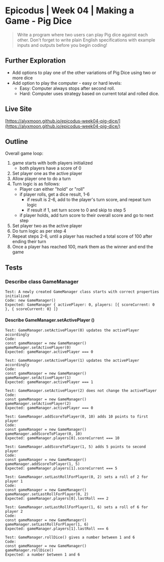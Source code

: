 # Epicodus | Week 04 | Making a Game - Pig Dice

> Write a program where two users can play Pig dice against each other. Don't forget to write plain English specifications with example inputs and outputs before you begin coding!

## Further Exploration
- Add options to play one of the other variations of Pig Dice using two or more dice
- Add option to play the computer - easy or hard levels:
  - Easy: Computer always stops after second roll.
  - Hard: Computer uses strategy based on current total and rolled dice.

## Live Site
[https://alyxmoon.github.io/epicodus-week04-pig-dice/](https://alyxmoon.github.io/epicodus-week04-pig-dice/)

## Outline

Overall game loop:
1. game starts with both players initialized
    - both players have a score of 0
2. Set player one as the active player
3. Allow player one to do a turn
4. Turn logic is as follows:
    - Player can either "hold" or "roll"
    - if player rolls, get a dice result, 1-6
      - if result is 2-6, add to the player's turn score, and repeat turn logic
      - if result if 1, set turn score to 0 and skip to step 5
    - if player holds, add turn score to their overall score and go to next step
5. Set player two as the active player
6. Do turn logic as per step 4
7. Repeat steps 2-6, until a player has reached a total score of 100 after ending their turn
8. Once a player has reached 100, mark them as the winner and end the game


## Tests

### Describe class GameManager

```
Test: A newly created GameManager class starts with correct properties initialized
Code: new GameManager()
Expected: GameManager { activePlayer: 0, players: [{ scoreCurrent: 0 }, { scoreCurrent: 0} ]}
```

#### Describe GameManager.setActivePlayer ()

```
Test: GameManager.setActivePlayer(0) updates the activePlayer accordingly
Code:
const gameManager = new GameManager()
gameManager.setActivePlayer(0)
Expected: gameManager.activePlayer === 0
```

```
Test: GameManager.setActivePlayer(1) updates the activePlayer accordingly
Code:
const gameManager = new GameManager()
gameManager.setActivePlayer(1)
Expected: gameManager.activePlayer === 1
```

```
Test: GameManager.setActivePlayer(2) does not change the activePlayer
Code:
const gameManager = new GameManager()
gameManager.setActivePlayer(2)
Expected: gameManager.activePlayer === 0
```

```
Test: GameManager.addScoreToPlayer(0, 10) adds 10 points to first player
Code:
const gameManager = new GameManager()
gameManager.addScoreToPlayer(0, 10)
Expected: gameManager.players[0].scoreCurrent === 10
```

```
Test: GameManager.addScoreToPlayer(1, 5) adds 5 points to second player
Code:
const gameManager = new GameManager()
gameManager.addScoreToPlayer(1, 5)
Expected: gameManager.players[1].scoreCurrent === 5
```

```
Test: GameManager.setLastRollForPlayer(0, 2) sets a roll of 2 for player 1
Code:
const gameManager = new GameManager()
gameManager.setLastRollForPlayer(0, 2)
Expected: gameManager.players[0].lastRoll === 2
```

```
Test: GameManager.setLastRollForPlayer(1, 6) sets a roll of 6 for player 2
Code:
const gameManager = new GameManager()
gameManager.setLastRollForPlayer(1, 6)
Expected: gameManager.players[1].lastRoll === 6
```

```
Test: GameManager.rollDice() gives a number between 1 and 6
Code:
const gameManager = new GameManager()
gameManager.rollDice()
Expected: a number between 1 and 6
```
